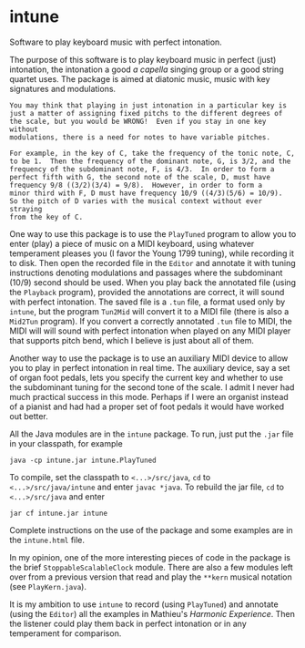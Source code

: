 intune
======

Software to play keyboard music with perfect intonation.

The purpose of this software is to play keyboard music in perfect (just) intonation, the intonation a good _a capella_ singing group or a good string quartet uses.  The package is aimed at diatonic music, music with key signatures and modulations.

    You may think that playing in just intonation in a particular key is
    just a matter of assigning fixed pitchs to the different degrees of
    the scale, but you would be WRONG!  Even if you stay in one key without
    modulations, there is a need for notes to have variable pitches.

    For example, in the key of C, take the frequency of the tonic note, C,
    to be 1.  Then the frequency of the dominant note, G, is 3/2, and the
    frequency of the subdominant note, F, is 4/3.  In order to form a
    perfect fifth with G, the second note of the scale, D, must have
    frequency 9/8 ((3/2)(3/4) = 9/8).  However, in order to form a
    minor third with F, D must have frequency 10/9 ((4/3)(5/6) = 10/9).
    So the pitch of D varies with the musical context without ever straying
    from the key of C.

One way to use this package is to use the `PlayTuned` program to allow you to enter (play) a piece of music on a MIDI keyboard, using whatever temperament pleases you (I favor the Young 1799 tuning), while recording it to disk.  Then open the recorded file in the `Editor` and annotate it with tuning instructions denoting modulations and passages where the subdominant (10/9) second should be used.  When you play back the annotated file (using the `Playback` program), provided the annotations are correct, it will sound with perfect intonation.  The saved file is a `.tun` file, a format used only by `intune`, but the program `Tun2Mid` will convert it to a MIDI file (there is also a `Mid2Tun` program).  If you convert a correctly annotated `.tun` file to MIDI, the MIDI will will sound with perfect intonation when played on any MIDI player that supports pitch bend, which I believe is just about all of them.

Another way to use the package is to use an auxiliary MIDI device to allow you to play in perfect intonation in real time.  The auxiliary device, say a set of organ foot pedals, lets you specify the current key and whether to use the subdominant tuning for the second tone of the scale.  I admit I never had much practical success in this mode.  Perhaps if I were an organist instead of a pianist and had had a proper set of foot pedals it would have worked out better.

All the Java modules are in the `intune` package.  To run, just put the `.jar` file in your classpath, for example

    java -cp intune.jar intune.PlayTuned
    
To compile, set the classpath to `<...>/src/java`, `cd` to `<...>/src/java/intune` and enter `javac *java`.
To rebuild the jar file, `cd` to `<...>/src/java` and enter

    jar cf intune.jar intune
    
Complete instructions on the use of the package and some examples are in the `intune.html` file.

In my opinion, one of the more interesting pieces of code in the package is the brief `StoppableScalableClock` module.  There are also a few modules left over from a previous version that read and play the `**kern` musical notation (see `PlayKern.java`).

It is my ambition to use `intune` to record (using `PlayTuned`) and annotate (using the `Editor`) all the examples in Mathieu's _Harmonic Experience_.  Then the listener could play them back in perfect intonation or in any temperament for comparison.
                                    





